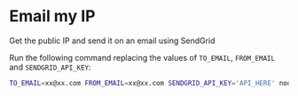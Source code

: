 # Email my IP

Get the public IP and send it on an email using SendGrid

Run the following command replacing the values of `TO_EMAIL`, `FROM_EMAIL` and `SENDGRID_API_KEY`:

```bash
TO_EMAIL=xx@xx.com FROM_EMAIL=xx@xx.com SENDGRID_API_KEY='API_HERE' node dist/index.js
```
